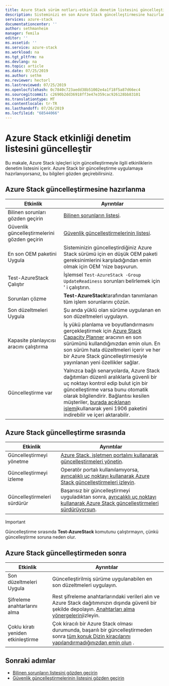 ```yaml
---
title: Azure Stack sürüm notları-etkinlik denetim listesini güncelleştir | Microsoft Docs
description: Sisteminizi en son Azure Stack güncelleştirmesine hazırlamak için hızlı denetim listesi.
services: azure-stack
documentationcenter: ''
author: sethmanheim
manager: femila
editor: ''
ms.assetid: ''
ms.service: azure-stack
ms.workload: na
ms.tgt_pltfrm: na
ms.devlang: na
ms.topic: article
ms.date: 07/25/2019
ms.author: sethm
ms.reviewer: hectorl
ms.lastreviewed: 07/25/2019
ms.openlocfilehash: 0c7840c723aedd38b51002e4a1f18f5a87d66ec4
ms.sourcegitcommit: c2690b2dd36918ff3e47e359cac926128bb83101
ms.translationtype: MT
ms.contentlocale: tr-TR
ms.lasthandoff: 07/26/2019
ms.locfileid: "68544066"
---
```

# <a name="azure-stack-update-activity-checklist"></a>Azure Stack etkinliği denetim listesini güncelleştir

Bu makale, Azure Stack işleçleri için güncelleştirmeyle ilgili etkinliklerin denetim listesini içerir. Azure Stack bir güncelleştirme uygulamaya hazırlanıyorsanız, bu bilgileri gözden geçirebilirsiniz.

## <a name="prepare-for-azure-stack-update"></a>Azure Stack güncelleştirmesine hazırlanma

| Etkinlik                     | Ayrıntılar                                                   |
|------------------------------|-----------------------------------------------------------|
| Bilinen sorunları gözden geçirin     | [Bilinen sorunların listesi](azure-stack-release-notes-known-issues-1906.md).                |
| Güvenlik güncelleştirmelerini gözden geçirin | [Güvenlik güncelleştirmelerinin listesi](azure-stack-release-notes-security-updates-1906.md).      |
| En son OEM paketini Uygula | Sisteminizin güncelleştirdiğiniz Azure Stack sürümü için en düşük OEM paketi gereksinimlerini karşıladığından emin olmak için OEM 'nize başvurun. |
| Test-AzureStack Çalıştır     | İşlemsel `Test-AzureStack -Group UpdateReadiness` sorunları belirlemek için ' i çalıştırın.      |
| Sorunları çözme          | **Test-AzureStack**tarafından tanımlanan tüm işlem sorunlarını çözün.                |
| Son düzeltmeleri Uygula   | Şu anda yüklü olan sürüme uygulanan en son düzeltmeleri uygulayın.         |
| Kapasite planlayıcısı aracını çalıştırma   | İş yükü planlama ve boyutlandırmasını gerçekleştirmek için [Azure Stack Capacity Planner](https://aka.ms/azstackcapacityplanner) aracının en son sürümünü kullandığınızdan emin olun. En son sürüm hata düzeltmeleri içerir ve her bir Azure Stack güncelleştirmesiyle yayınlanan yeni özellikler sağlar. |
| Güncelleştirme var        | Yalnızca bağlı senaryolarda, Azure Stack dağıtımları düzenli aralıklarla güvenli bir uç noktayı kontrol edip bulut için bir güncelleştirme varsa bunu otomatik olarak bilgilendirir. Bağlantısı kesilen müşteriler, [burada açıklanan işlemi](azure-stack-apply-updates.md)kullanarak yeni 1906 paketini indirebilir ve içeri aktarabilir. |


## <a name="during-azure-stack-update"></a>Azure Stack güncelleştirme sırasında

| Etkinlik              | Ayrıntılar                                                                          |
|-----------------------|----------------------------------------------------------------------------------|
| Güncelleştirmeyi yönetme         | [Azure Stack, işletmen portalını kullanarak güncelleştirmeleri yönetin](azure-stack-updates.md). |
| Güncelleştirmeyi izleme        | Operatör portalı kullanılamıyorsa, [ayrıcalıklı uç noktayı kullanarak Azure Stack güncelleştirmeleri izleyin](azure-stack-monitor-update.md). |
| Güncelleştirmeleri sürdürür            | Başarısız bir güncelleştirmeyi uyguladıktan sonra, [ayrıcalıklı uç noktayı kullanarak Azure Stack güncelleştirmeleri sürdürüyorsun](azure-stack-monitor-update.md). |

> [!IMPORTANT]  
> Güncelleştirme sırasında **Test-AzureStack** komutunu çalıştırmayın, çünkü güncelleştirme soruna neden olur.

## <a name="after-azure-stack-update"></a>Azure Stack güncelleştirmeden sonra

| Etkinlik              | Ayrıntılar                                                                          |
|-----------------------|----------------------------------------------------------------------------------|
| Son düzeltmeleri Uygula | Güncelleştirilmiş sürüme uygulanabilen en son düzeltmeleri uygulayın.                          |
| Şifreleme anahtarlarını alma | Rest şifreleme anahtarlarındaki verileri alın ve Azure Stack dağıtımınızın dışında güvenli bir şekilde depolayın. [Anahtarları alma yönergelerini](azure-stack-security-bitlocker.md)izleyin. |
| Çoklu kiratı yeniden etkinleştirme | Çok kiracılı bir Azure Stack olması durumunda, başarılı bir güncelleştirmeden sonra [tüm konuk Dizin kiracılarını yapılandırmadığınızdan emin olun](https://docs.microsoft.com/azure-stack/operator/azure-stack-enable-multitenancy#configure-guest-directory) . |

## <a name="next-steps"></a>Sonraki adımlar

- [Bilinen sorunların listesini gözden geçirin](azure-stack-release-notes-known-issues-1907.md)
- [Güvenlik güncelleştirmelerinin listesini gözden geçirin](azure-stack-release-notes-security-updates-1907.md)
